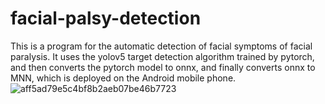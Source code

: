 # facial-palsy-detection
This is a program for the automatic detection of facial symptoms of facial paralysis. It uses the yolov5 target detection algorithm trained by pytorch, and then converts the pytorch model to onnx, and finally converts onnx to MNN, which is deployed on the Android mobile phone.
![aff5ad79e5c4bf8b2aeb07be46b7723](https://user-images.githubusercontent.com/45677810/132789525-d5342020-a30e-4b9b-b793-d8b62a620936.jpg)

